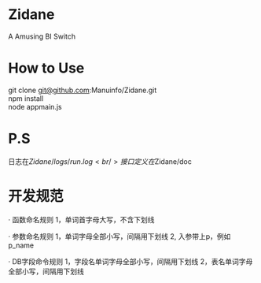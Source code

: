 Zidane
======

A Amusing BI Switch


How to Use
======

git clone git@github.com:Manuinfo/Zidane.git<br />
npm install<br />
node appmain.js<br />


P.S
======
日志在$Zidane/logs/run.log<br />
接口定义在$Zidane/doc


开发规范
======
· 函数命名规则
    1，单词首字母大写，不含下划线

· 参数命名规则
    1，单词字母全部小写，间隔用下划线
    2, 入参带上p，例如p_name

· DB字段命令规则
    1，字段名单词字母全部小写，间隔用下划线
    2，表名单词字母全部小写，间隔用下划线

